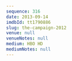 ```yaml
---
sequence: 316
date: 2013-09-14
imdbId: tt1790886
slug: the-campaign-2012
venue: null
venueNotes: null
medium: HBO HD
mediumNotes: null
---
```

